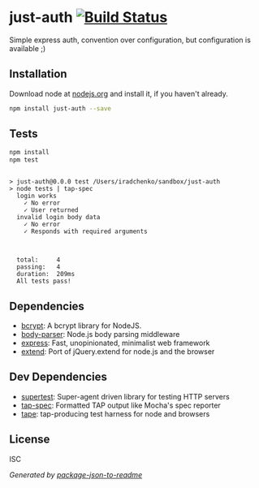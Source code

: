 # just-auth [![Build Status](https://travis-ci.org/knownasilya/just-auth.png?branch=master)](https://travis-ci.org/knownasilya/just-auth)

Simple express auth, convention over configuration, but configuration is available ;)

## Installation

Download node at [nodejs.org](http://nodejs.org) and install it, if you haven't already.

```sh
npm install just-auth --save
```


## Tests

```sh
npm install
npm test
```
```

> just-auth@0.0.0 test /Users/iradchenko/sandbox/just-auth
> node tests | tap-spec
  login works
    ✓ No error
    ✓ User returned
  invalid login body data
    ✓ No error
    ✓ Responds with required arguments
   
   
   
  total:     4
  passing:   4
  duration:  209ms
  All tests pass!
```

## Dependencies

- [bcrypt](https://github.com/ncb000gt/node.bcrypt.js): A bcrypt library for NodeJS.
- [body-parser](https://github.com/expressjs/body-parser): Node.js body parsing middleware
- [express](https://github.com/strongloop/express): Fast, unopinionated, minimalist web framework
- [extend](https://github.com/justmoon/node-extend): Port of jQuery.extend for node.js and the browser

## Dev Dependencies

- [supertest](https://github.com/visionmedia/supertest): Super-agent driven library for testing HTTP servers
- [tap-spec](https://github.com/scottcorgan/tap-spec): Formatted TAP output like Mocha&#39;s spec reporter
- [tape](https://github.com/substack/tape): tap-producing test harness for node and browsers


## License

ISC

_Generated by [package-json-to-readme](https://github.com/zeke/package-json-to-readme)_
